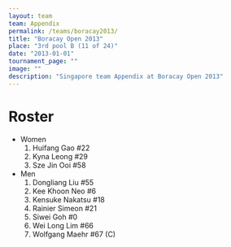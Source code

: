 ```yaml
---
layout: team
team: Appendix
permalink: /teams/boracay2013/
title: "Boracay Open 2013"
place: "3rd pool B (11 of 24)"
date: "2013-01-01"
tournament_page: ""
image: ""
description: "Singapore team Appendix at Boracay Open 2013"
---
```


# Roster

* Women
	1. Huifang Gao #22
	2. Kyna Leong #29
	3. Sze Jin Ooi #58
* Men
	1. Dongliang Liu #55
	2. Kee Khoon Neo #6
	3. Kensuke Nakatsu #18
	4. Rainier Simeon #21
	5. Siwei Goh #0
	6. Wei Long Lim #66
	7. Wolfgang Maehr #67 (C)
